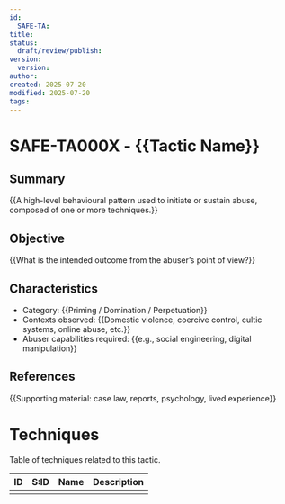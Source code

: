 ```yaml
---
id:
  SAFE-TA: 
title: 
status:
  draft/review/publish: 
version:
  version: 
author: 
created: 2025-07-20
modified: 2025-07-20
tags:
---
```


# SAFE-TA000X - {{Tactic Name}}

## Summary
{{A high-level behavioural pattern used to initiate or sustain abuse, composed of one or more techniques.}}
## Objective
{{What is the intended outcome from the abuser’s point of view?}}

## Characteristics
- Category: {{Priming / Domination / Perpetuation}}
- Contexts observed: {{Domestic violence, coercive control, cultic systems, online abuse, etc.}}
- Abuser capabilities required: {{e.g., social engineering, digital manipulation}}

## References
{{Supporting material: case law, reports, psychology, lived experience}}

# Techniques 
Table of techniques related to this tactic. 

| ID  | S:ID | Name | Description |
| --- | ---- | ---- | ----------- |
|     |      |      |             |


